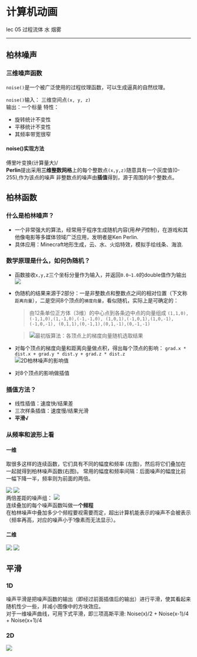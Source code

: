# 计算机动画
lec 05 过程流体 水 烟雾

---

## 柏林噪声

### 三维噪声函数
`noise()`是一个被广泛使用的过程纹理函数，可以生成逼真的自然纹理。


`noise()`输入： 三维空间点`(x, y, z)`<br>
输出：一个标量
特性：
- 旋转统计不变性
- 平移统计不变性
- 其频率带宽很窄

#### noise()实现方法
傅里叶变换(计算量大)/<br>
**Perlin**提出采用<b>三维整数网格</b>上的每个整数点`(x,y,z)`随意具有一个灰度值(0-255),作为该点的噪声
非整数点的噪声由**插值**得到，源于周围的8个整数点。

## 柏林函数
### 什么是柏林噪声？<br>


- 一个非常强大的算法，经常用于程序生成随机内容(用*种子*控制)，在游戏和其他像电影等多媒体领域广泛应用，发明者是Ken Perlin.
- 具体应用：Minecraft地形生成，云、水、火焰特效，模拟手绘线条、海浪.

### 数学原理是什么，如何伪随机？

- 函数接收`x,y,`z三个坐标分量作为输入，并返回`0.0~1.0`的double值作为输出<br>
![](https://i.imgur.com/5hGDMAY.gif)
- 伪随机的结果来源于2部分：一是非整数点和整数点之间的相对位置（下文称`距离向量`），二是空间8个顶点的`梯度向量`，看似随机，实际上是可确定的：
	> 由12条单位正方体（3维）的中心点到各条边中点的向量组成
	`(1,1,0),(-1,1,0),(1,-1,0),(-1,-1,0), (1,0,1),(-1,0,1),(1,0,-1),(-1,0,-1), (0,1,1),(0,-1,1),(0,1,-1),(0,-1,-1)`

	> ![最初版算法：各顶点上的梯度向量随机选取结果](https://i.imgur.com/hWAnH0l.gif)
- 对每个顶点的梯度向量和距离向量做点积，得出每个顶点的影响：
`grad.x * dist.x + grad.y * dist.y + grad.z * dist.z`<br>
![2D柏林噪声的影响值](https://i.imgur.com/IpNz1xr.png)

- 对8个顶点的影响做插值

### 插值方法？

- 线性插值：速度快/结果差
- 三次样条插值：速度慢/结果光滑
- **平滑√**

### 从频率和波形上看
#### 一维
取很多这样的连续函数，它们具有不同的幅度和频率
  (左图)，然后将它们叠加在一起就得到柏林噪声函数(右图)。
常用的幅度和频率间隔：后面噪声的幅度比前一幅下降一半，频率则为前面的两倍。

![](https://i.imgur.com/7gAOja1.png)
![](https://i.imgur.com/3Yrxg0m.png)
<br>
两倍差距的噪声组：
![](https://i.imgur.com/nIGR1D8.png)
<br>
连续叠加的每个噪声函数叫做一**个频程**<br>
在柏林噪声中叠加多少个频程要视需要而定，超出计算机能表示的噪声不会被表示（频率再高，对应的噪声小于1像素而无法显示）。
#### 二维
![](https://i.imgur.com/pZfQaNY.png)
![](https://i.imgur.com/U3beZ9J.png)
<br>

## 平滑

### 1D
噪声平滑是把噪声函数的输出（即经过前面插值后的输出）进行平滑，使其看起来随机性少一些，并减小图像中的方块效应。<br>
对于一维噪声曲线，可用下式平滑，即三项高斯平滑:
Noise(x)/2 + Noise(x-1)/4 + Noise(x+1)/4


### 2D
![](https://i.imgur.com/YVJRhYX.png)
